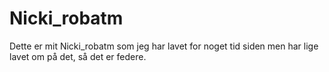 # Nicki_robatm
Dette er mit Nicki_robatm som jeg har lavet for noget tid siden men har lige lavet om på det, så det er federe.
